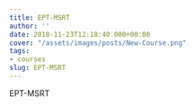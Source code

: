 ```yaml
---
title: EPT-MSRT
author: ''
date: 2018-11-23T12:18:40.000+00:00
cover: "/assets/images/posts/New-Course.png"
tags:
- courses
slug: EPT-MSRT
---
```

EPT-MSRT